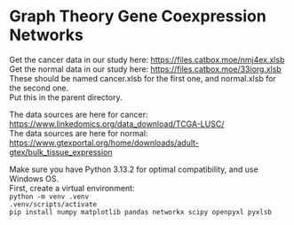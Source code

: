 ﻿# Graph Theory Gene Coexpression Networks 

Get the cancer data in our study here: https://files.catbox.moe/nmj4ex.xlsb  
Get the normal data in our study here: https://files.catbox.moe/33iorg.xlsb  
These should be named cancer.xlsb for the first one, and normal.xlsb for the second one.  
Put this in the parent directory.  
  
The data sources are here for cancer: https://www.linkedomics.org/data_download/TCGA-LUSC/  
The data sources are here for normal: https://www.gtexportal.org/home/downloads/adult-gtex/bulk_tissue_expression  
  
Make sure you have Python 3.13.2 for optimal compatibility, and use Windows OS.  
First, create a virtual environment:  
`python -m venv .venv`  
`.venv/scripts/activate`  
`pip install numpy matplotlib pandas networkx scipy openpyxl pyxlsb`  



